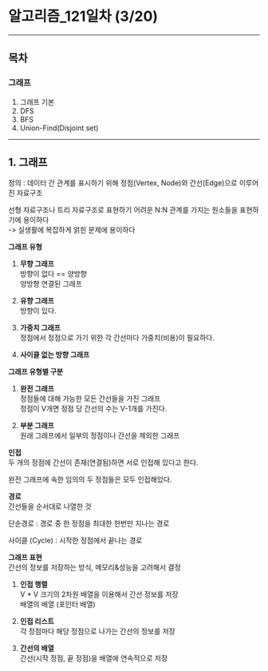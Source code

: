 # **알고리즘_121일차** (3/20)

---

## **목차**
### **그래프**  
1. 그래프 기본
2. DFS
3. BFS
4. Union-Find(Disjoint set)

---

## **1. 그래프**
정의 : 데이터 간 관계를 표시하기 위해 정점(Vertex, Node)와 간선(Edge)으로 이루어진 자료구조

선형 자료구조나 트리 자료구조로 표현하기 어려운 N:N 관계를 가지는 원소들을 표현하기에 용이하다  
-> 실생활에 복잡하게 얽힌 문제에 용이하다


**그래프 유형**  

1. **무향 그래프**  
방향이 없다 == 양방향  
양방향 연결된 그래프

2. **유향 그래프**   
방향이 있다.  

3. **가중치 그래프**  
정점에서 정점으로 가기 위한 각 간선마다 가중치(비용)이 필요하다.  

4. **사이클 없는 방향 그래프**  



**그래프 유형별 구분**

1. **완전 그래프**  
정점들에 대해 가능한 모든 간선들을 가진 그래프    
정점이 V개면 정점 당 간선의 수는 V-1개를 가진다.

2. **부분 그래프**  
원래 그래프에서 일부의 정점이나 간선을 제외한 그래프  



**인접**  
두 개의 정점에 간선이 존재(연결됨)하면 서로 인접해 있다고 한다.

완전 그래프에 속한 임의의 두 정점들은 모두 인접해있다.  



**경로**  
간선들을 순서대로 나열한 것

단순경로 : 경로 중 한 정점을 최대한 한번만 지나는 경로

사이클 (Cycle) : 시작한 정점에서 끝나는 경로



**그래프 표현**  
간선의 정보를 저장하는 방식, 메모리&성능을 고려해서 결정

1. **인접 행렬**  
V * V 크기의 2차원 배열을 이용해서 간선 정보를 저장  
배열의 배열 (포인터 배열)

2. **인접 리스트**  
각 정점마다 해당 정점으로 나가는 간선의 정보를 저장  

3. **간선의 배열**  
간선(시작 정점, 끝 정점)을 배열에 연속적으로 저장






